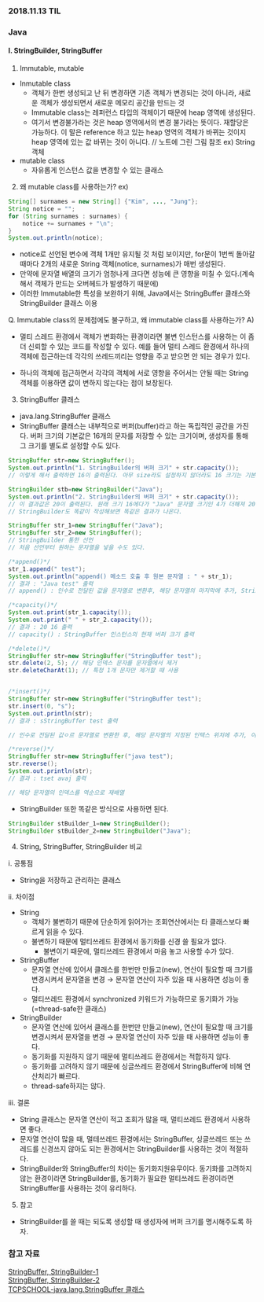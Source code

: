 ### 2018.11.13 TIL
### Java
#### Ⅰ. StringBuilder, StringBuffer
1. Immutable, mutable
* Inmutable class
	* 객체가 한번 생성되고 난 뒤 변경하면 기존 객체가 변경되는 것이 아니라, 새로운 객체가 생성되면서 새로운 메모리 공간을 만드는 것
	* Immutable class는 레퍼런스 타입의 객체이기 때문에 heap 영역에 생성된다.
	* 여기서 변경불가라는 것은 heap 영역에서의 변경 불가라는 뜻이다. 재할당은 가능하다. 이 말은 reference 하고 있는 heap 영역의 객체가 바뀌는 것이지 heap 영역에 있는 값 바뀌는 것이 아니다.
	// 노트에 그린 그림 참조
	ex) String 객체
* mutable class
	* 자유롭게 인스턴스 값을 변경할 수 있는 클래스

2. 왜 mutable class를 사용하는가?
ex)
```Java
String[] surnames = new String[] {"Kim", ..., "Jung"};
String notice = "";
for (String surnames : surnames) {
	notice += surnames + "\n";
}
System.out.println(notice);
```
* notice로 선언된 변수에 객체 1개만 유지될 것 처럼 보이지만, for문이 1번씩 돌아갈 때마다 2개의 새로운 String 객체(notice, surnames)가 매번 생성된다.
* 만약에 문자열 배열의 크기가 엄청나게 크다면 성능에 큰 영향을 미칠 수 있다.(계속해서 객체가 만드는 오버헤드가 발생하기 때문에)
* 이러한 Immutable한 특성을 보완하기 위해, Java에서는 StringBuffer 클래스와 StringBuilder 클래스 이용

Q.  Immutable class의 문제점에도 불구하고, 왜 immutable class를 사용하는가?
A)
* 멀티 스레드 환경에서 객체가 변화하는 환경이라면 불변 인스턴스를 사용하는 이 좀 더 신뢰할 수 있는 코드를 작성할 수 있다. 예를 들어 멀티 스레드 환경에서 하나의 객체에 접근하는데 각각의 쓰레드끼리는 영향을 주고 받으면 안 되는 경우가 있다.

* 하나의 객체에 접근하면서 각각의 객체에 서로 영향을 주어서는 안될 때는 String 객체를 이용하면 값이 변하지 않는다는 점이 보장된다.


3. StringBuffer 클래스
* java.lang.StringBuffer 클래스
* StringBuffer 클래스는 내부적으로 버퍼(buffer)라고 하는 독립적인 공간을 가진다. 버퍼 크기의 기본값은 16개의 문자를 저장할 수 있는 크기이며, 생성자를 통해 그 크기를 별도로 설정할 수도 있다.

```JAVA
StringBuffer str=new StringBuffer();
System.out.println("1. StringBuilder의 버퍼 크기" + str.capacity());
// 이렇게 해서 출력하면 16이 출력된다. 아무 size라도 설정하지 않더라도 16 크기는 기본적으로 설정되어 있다.

StringBuilder stb=new StringBuilder("Java");
System.out.println("2. StringBuilder의 버퍼 크기" + str.capacity());
// 이 결과값은 20이 출력된다. 원래 크기 16에다가 "Java" 문자열 크기인 4가 더해져 20이 출력된다.
// StringBuilder도 똑같이 작성해보면 똑같은 결과가 나온다.
```
```JAVA
StringBuffer str_1=new StringBuffer("Java");
StringBuffer str_2=new StringBuffer();
// StringBuilder 통한 선언
// 처음 선언부터 원하는 문자열을 넣을 수도 있다.

/*append()*/
str_1.append(" test");
System.out.println("append() 메소드 호출 후 원본 문자열 : " + str_1);
// 결과 : "Java test" 출력
// append() : 인수로 전달된 값을 문자열로 변환후, 해당 문자열의 마지막에 추가, String 클래스의 concat()메소드와 같은 역할 but 내부적인 처리 속도가 훨씬 빠르다.

/*capacity()*/
System.out.print(str_1.capacity());
System.out.print(" " + str_2.capacity());
// 결과 : 20 16 출력
// capacity() : StringBuffer 인스턴스의 현재 버퍼 크기 출력

/*delete()*/
StringBuffer str=new StringBuffer("StringBuffer test");
str.delete(2, 5); // 해당 인덱스 문자를 문자열에서 제거
str.deleteCharAt(1); // 특정 1개 문자만 제거할 때 사용


/*insert()*/
StringBuffer str=new StringBuffer("StringBuffer test");
str.insert(0, "s");
System.out.println(str);
// 결과 : sStringBuffer test 출력

// 인수로 전달된 값ㅇ르 문자열로 변환한 후, 해당 문자열의 지정된 인텍스 위치에 추가, 이때 전달된 인덱스가 해당 문자열의 길이와 같으면, append() 메소드와 같은 결과 반환

/*reverse()*/
StringBuffer str=new StringBuffer("java test");
str.reverse();
System.out.println(str);
// 결과 : tset avaj 출력

// 해당 문자열의 인덱스를 역순으로 재배열
```
* StringBuilder 또한 똑같은 방식으로 사용하면 된다.
```JAVA
StringBuilder stBuilder_1=new StringBuilder();
StringBuilder stBuilder_2=new StringBuilder("Java");
```

4. String, StringBuffer, StringBuilder 비교

ⅰ. 공통점
* String을 저장하고 관리하는 클래스

ⅱ. 차이점
* String
	* 객체가 불변하기 때문에 단순하게 읽어가는 조회연산에서는 타 클래스보다 빠르게 읽을 수 있다.
  * 불변하기 때문에 멀티쓰레드 환경에서 동기화를 신경 쓸 필요가 없다.
	* 불변이기 때문에, 멀티쓰레드 환경에서 마음 놓고 사용할 수가 있다.
* StringBuffer
	* 문자열 연산에 있어서 클래스를 한번만 만들고(new), 연산이 필요할 때 크기를 변경시켜서 문자열을 변경
  → 문자열 연산이 자주 있을 때 사용하면 성능이 좋다.
	* 멀티쓰레드 환경에서 synchronized 키워드가 가능하므로 동기화가 가능(=thread-safe한 클래스)
* StringBuilder
	* 문자열 연산에 있어서 클래스를 한번만 만들고(new), 연산이 필요할 때 크기를 변경시켜서 문자열을 변경
	→ 문자열 연산이 자주 있을 때 사용하면 성능이 좋다.
	* 동기화를 지원하지 않기 때문에 멀티쓰레드 환경에서는 적합하지 않다.
	* 동기화를 고려하지 않기 때문에 싱글쓰레드 환경에서 StringBuffer에 비해 연산처리가 빠르다.
	* thread-safe하지는 않다.

ⅲ. 결론
* String 클래스는 문자열 연산이 적고 조회가 많을 때, 멀티쓰레드 환경에서 사용하면 좋다.
* 문자열 연산이 많을 때, 멀테쓰레드 환경에서는 StringBuffer, 싱글쓰레드 또는 쓰레드를 신경쓰지 않아도 되는 환경에서는 StringBuilder를 사용하는 것이 적절하다.
* StringBuilder와 StringBuffer의 차이는 동기화지원유무이다. 동기화를 고려하지 않는 환경이라면 StringBuilder를, 동기화가 필요한 멀티쓰레드 환경이라면 StringBuffer를 사용하는 것이 유리하다.

5. 참고
* StringBuilder를 쓸 때는 되도록 생성할 때 생성자에 버퍼 크기를 명시해주도록 하자.


### 참고 자료
[StringBuffer, StringBuilder-1](https://www.holaxprogramming.com/2013/05/01/java-string-builder/)  
[StringBuffer, StringBuilder-2](http://jeong-pro.tistory.com/85)  
[TCPSCHOOL-java.lang.StringBuffer 클래스](http://tcpschool.com/java/java_api_stringBuffer)  
